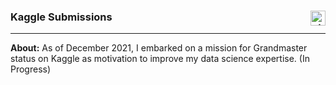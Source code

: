 ### Kaggle Submissions <img align="right" alt="git" width="24px" src="https://user-images.githubusercontent.com/67522964/147623227-9dbfbed3-bd34-46d7-9a02-ca11fff50add.png" />

___
**About:** 
As of December 2021, I embarked on a mission for Grandmaster status on Kaggle as motivation to improve my data science expertise. (In Progress)
